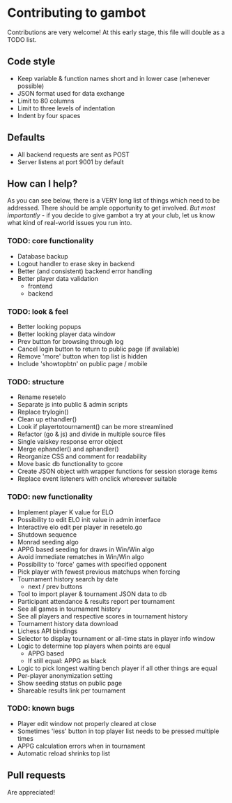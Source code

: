 # Contributing to gambot
Contributions are very welcome! At this early stage, this file will double as a TODO list.

## Code style
* Keep variable & function names short and in lower case (whenever possible)
* JSON format used for data exchange
* Limit to 80 columns
* Limit to three levels of indentation
* Indent by four spaces

## Defaults
* All backend requests are sent as POST
* Server listens at port 9001 by default

## How can I help?
As you can see below, there is a VERY long list of things which need to be addressed. There should be ample opportunity to get involved. *But most importantly* - if you decide to give gambot a try at your club, let us know what kind of real-world issues you run into.

### TODO: core functionality
* Database backup
* Logout handler to erase skey in backend
* Better (and consistent) backend error handling
* Better player data validation
    - frontend
    - backend

### TODO: look & feel
* Better looking popups
* Better looking player data window
* Prev button for browsing through log
* Cancel login button to return to public page (if available)
* Remove 'more' button when top list is hidden
* Include 'showtopbtn' on public page / mobile

### TODO: structure
* Rename resetelo
* Separate js into public & admin scripts
* Replace trylogin()
* Clean up ethandler()
* Look if playertotournament() can be more streamlined
* Refactor (go & js) and divide in multiple source files
* Single valskey response error object
* Merge ephandler() and aphandler()
* Reorganize CSS and comment for readability
* Move basic db functionality to gcore
* Create JSON object with wrapper functions for session storage items
* Replace event listeners with onclick whereever suitable

### TODO: new functionality
* Implement player K value for ELO
* Possibility to edit ELO init value in admin interface
* Interactive elo edit per player in resetelo.go
* Shutdown sequence
* Monrad seeding algo
* APPG based seeding for draws in Win/Win algo
* Avoid immediate rematches in Win/Win algo
* Possibility to 'force' games with specified opponent
* Pick player with fewest previous matchups when forcing
* Tournament history search by date
    - next / prev buttons
* Tool to import player & tournament JSON data to db
* Participant attendance & results report per tournament
* See all games in tournament history
* See all players and respective scores in tournament history
* Tournament history data download
* Lichess API bindings
* Selector to display tournament or all-time stats in player info window
* Logic to determine top players when points are equal
    - APPG based
    - If still equal: APPG as black
* Logic to pick longest waiting bench player if all other things are equal
* Per-player anonymization setting
* Show seeding status on public page
* Shareable results link per tournament

### TODO: known bugs
* Player edit window not properly cleared at close
* Sometimes 'less' button in top player list needs to be pressed multiple times
* APPG calculation errors when in tournament
* Automatic reload shrinks top list

## Pull requests
Are appreciated!
